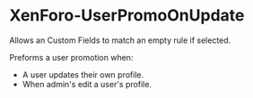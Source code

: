 # XenForo-UserPromoOnUpdate

Allows an Custom Fields to match an empty rule if selected.

Preforms a user promotion when:
- A user updates their own profile.
- When admin's edit a user's profile.
